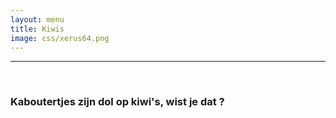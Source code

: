 ```yaml
---
layout: menu
title: Kiwis
image: css/xerus64.png
---
```


---
<br>

### Kaboutertjes zijn dol op kiwi's, wist je dat ?   
